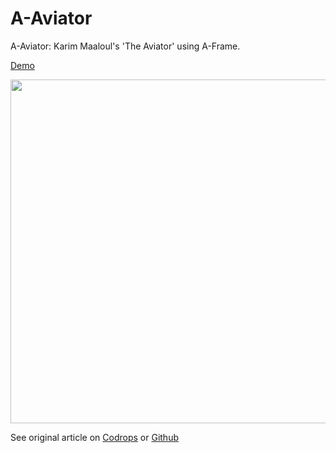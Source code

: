 # A-Aviator
A-Aviator: Karim Maaloul's 'The Aviator' using A-Frame.

[Demo](https://rlamana.github.io/a-aviator/)

<img src="http://rlamana.com/img/a-aviator.png" width="550"/>

See original article on [Codrops](http://tympanus.net/codrops/2016/04/26/the-aviator-animating-basic-3d-scene-threejs/) or [Github](https://github.com/yakudoo/TheAviator)
